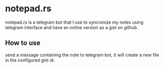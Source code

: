 # notepad.rs
notepad.rs is a telegram bot that I use to syncronize my notes using telegram interface and have an online version as a gist on github.


## How to use
send a message containing the note to telegram bot, 
it will create a new file in the configured gist id.